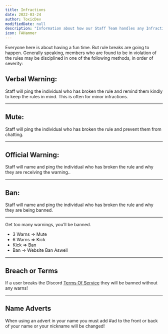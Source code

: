 ```yaml
---
title: Infractions
date: 2022-03-24
author: ToxicDev
modifiedDate: null
description: "Information about how our Staff Team handles any Infractions"
icon: FAHammer
---
```


Everyone here is about having a fun time. But rule breaks are going to happen. 
Generally speaking, members who are found to be in violation of the rules may be disciplined in one of the following methods, in order of severity:

## Verbal Warning: 
Staff will ping the individual who has broken the rule and remind them kindly to keep the rules in mind. This is often for minor infractions.

---

## Mute: 
Staff will ping the individual who has broken the rule and prevent them from chatting.

---

## Official Warning:
Staff will name and ping the individual who has broken the rule and why they are receiving the warning..

---

## Ban: 
Staff will name and ping the individual who has broken the rule and why they are being banned.

---

Get too many warnings, you’ll be banned.
  - 3 Warns => Mute
  - 6 Warns => Kick 
  - Kick => Ban 
  - Ban => Website Ban Aswell 

---

## Breach or Terms
If a user breaks the Discord [Terms Of Service](https://discord.com/terms) they will be banned without any warns!

---

## Name Adverts
When using an advert in your name you must add #ad to the front or back of your name or your nickname will be changed!
